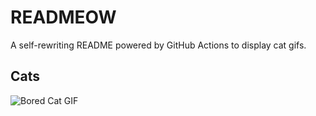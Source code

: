 # READMEOW

A self-rewriting README powered by GitHub Actions to display cat gifs.

## Cats

![Bored Cat GIF](https://media4.giphy.com/media/v1.Y2lkPTlhY2QwMmRhejRsdzkwZnR5M24yN2M2bzAzaHVnaGZhZXh4eDBjdnljdGZ4NnVldyZlcD12MV9naWZzX3NlYXJjaCZjdD1n/mlvseq9yvZhba/200.gif)
